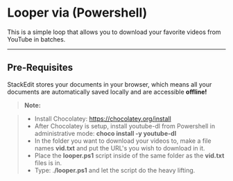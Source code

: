 Looper via (Powershell)
===================

This is a simple loop that allows you to download your favorite videos from YouTube in batches.

----------


Pre-Requisites
-------------

StackEdit stores your documents in your browser, which means all your documents are automatically saved locally and are accessible **offline!**

> **Note:**

> - Install Chocolatey: https://chocolatey.org/install
> - After Chocolatey is setup, install youtube-dl from Powershell in administrative mode: **choco install -y youtube-dl**
> - In the folder you want to download your videos to, make a file names **vid.txt** and put the URL's you wish to download in it.
> - Place the **looper.ps1** script inside of the same folder as the **vid.txt** files is in.
> - Type: .**/looper.ps1** and let the script do the heavy lifting.


